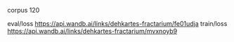 corpus 120

eval/loss https://api.wandb.ai/links/dehkartes-fractarium/fe01udja
train/loss https://api.wandb.ai/links/dehkartes-fractarium/mvxnoyb9